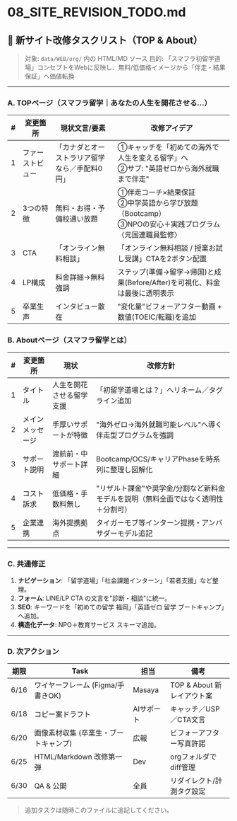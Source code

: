 # 08_SITE_REVISION_TODO.md
## 🌟 新サイト改修タスクリスト（TOP & About）

> 対象: `data/WEB/org/` 内の HTML/MD ソース
> 目的: 「スマフラ初留学道場」コンセプトをWebに反映し、無料/低価格イメージから「伴走・結果保証」へ価値転換

---

### A. TOPページ（スマフラ留学｜あなたの人生を開花させる…）
| # | 変更箇所 | 現状文言/要素 | 改修アイデア |
|---|-----------|---------------|----------------|
| 1 | ファーストビュー | 「カナダとオーストラリア留学なら／手配料0円」 | ①キャッチを「初めての海外で人生を変える留学」へ<br>②サブ: "英語ゼロから海外就職まで伴走" |
| 2 | 3つの特徴 | 無料・お得・予備校通い放題 | ①伴走コーチ×結果保証<br>②中学英語から学び放題（Bootcamp）<br>③NPOの安心＋実践プログラム〈元国連職員監修〉 |
| 3 | CTA | 「オンライン無料相談」 | 「オンライン無料相談 / 授業お試し受講」CTAを2ボタン配置 |
| 4 | LP構成 | 料金詳細→無料強調 | ステップ(準備→留学→帰国)と成果(Before/After)を可視化、料金は最後に透明表示 |
| 5 | 卒業生声 | インタビュー散在 | "変化量"ビフォーアフター動画 + 数値(TOEIC/転職)を追加 |

### B. Aboutページ（スマフラ留学とは）
| # | 変更箇所 | 現状 | 改修方針 |
|---|---------|------|-----------|
| 1 | タイトル | 人生を開花させる留学支援 | 「初留学道場とは？」へリネーム／タグライン追加 |
| 2 | メインメッセージ | 手厚いサポートが特徴 | "海外ゼロ→海外就職可能レベル"へ導く伴走型プログラムを強調 |
| 3 | サポート説明 | 渡航前・中サポート詳細 | Bootcamp/OCS/キャリアPhaseを時系列に整理し図解化 |
| 4 | コスト訴求 | 低価格・手数料無し | "リザルト課金"や奨学金/分割など新料金モデルを説明（無料全面ではなく透明性＋分割可） |
| 5 | 企業連携 | 海外提携拠点 | タイガーモブ等インターン提携・アンバサダーモデル追記 |

---

### C. 共通修正
1. **ナビゲーション**: 「留学道場」「社会課題インターン」「若者支援」など整理。
2. **フォーム**: LINE/LP CTA の文言を"診断・相談"に統一。
3. **SEO**: キーワードを「初めての留学 福岡」「英語ゼロ 留学 ブートキャンプ」へ追加。
4. **構造化データ**: NPO＋教育サービス スキーマ追加。

---

### D. 次アクション
| 期限 | Task | 担当 | 備考 |
|------|------|------|------|
| 6/16 | ワイヤーフレーム (Figma/手書きOK) | Masaya | TOP & About 新レイアウト案 |
| 6/18 | コピー案ドラフト | AIサポート | キャッチ／USP／CTA文言 |
| 6/20 | 画像素材収集 (卒業生・ブートキャンプ) | 広報 | ビフォーアフター写真許諾 |
| 6/25 | HTML/Markdown 改修第一弾 | Dev | orgフォルダで diff管理 |
| 6/30 | QA & 公開 | 全員 | リダイレクト/計測タグ設定 |

> 追加タスクは随時このファイルに追記してください。 